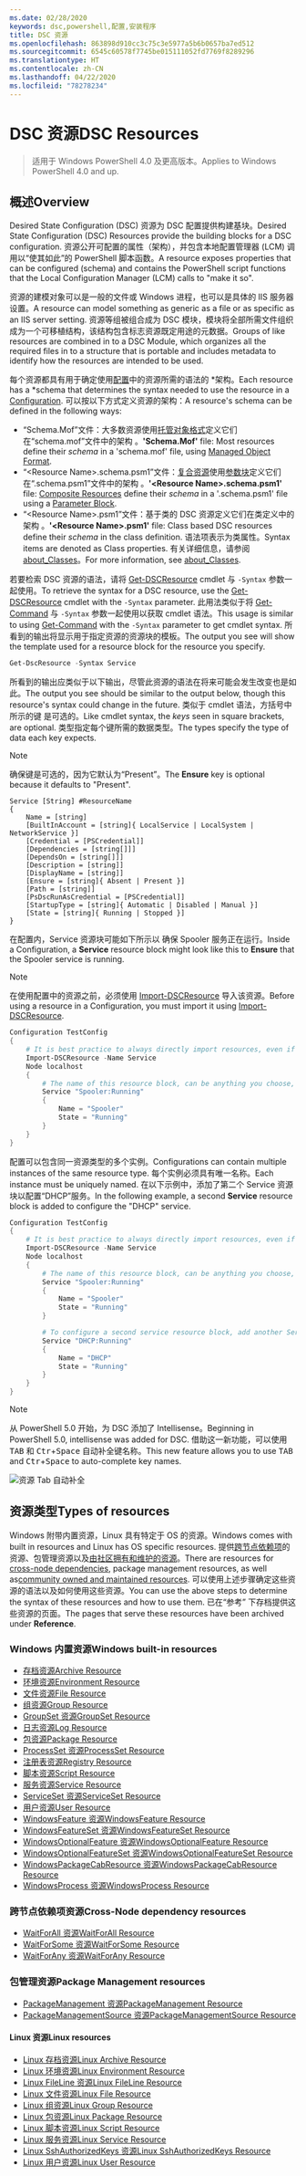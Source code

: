 ```yaml
---
ms.date: 02/28/2020
keywords: dsc,powershell,配置,安装程序
title: DSC 资源
ms.openlocfilehash: 863898d910cc3c75c3e5977a5b6b0657ba7ed512
ms.sourcegitcommit: 6545c60578f7745be015111052fd7769f8289296
ms.translationtype: HT
ms.contentlocale: zh-CN
ms.lasthandoff: 04/22/2020
ms.locfileid: "78278234"
---
```

# <a name="dsc-resources"></a><span data-ttu-id="8c289-103">DSC 资源</span><span class="sxs-lookup"><span data-stu-id="8c289-103">DSC Resources</span></span>

> <span data-ttu-id="8c289-104">适用于 Windows PowerShell 4.0 及更高版本。</span><span class="sxs-lookup"><span data-stu-id="8c289-104">Applies to Windows PowerShell 4.0 and up.</span></span>

## <a name="overview"></a><span data-ttu-id="8c289-105">概述</span><span class="sxs-lookup"><span data-stu-id="8c289-105">Overview</span></span>

<span data-ttu-id="8c289-106">Desired State Configuration (DSC) 资源为 DSC 配置提供构建基块。</span><span class="sxs-lookup"><span data-stu-id="8c289-106">Desired State Configuration (DSC) Resources provide the building blocks for a DSC configuration.</span></span> <span data-ttu-id="8c289-107">资源公开可配置的属性（架构），并包含本地配置管理器 (LCM) 调用以“使其如此”的 PowerShell 脚本函数。</span><span class="sxs-lookup"><span data-stu-id="8c289-107">A resource exposes properties that can be configured (schema) and contains the PowerShell script functions that the Local Configuration Manager (LCM) calls to "make it so".</span></span>

<span data-ttu-id="8c289-108">资源的建模对象可以是一般的文件或 Windows 进程，也可以是具体的 IIS 服务器设置。</span><span class="sxs-lookup"><span data-stu-id="8c289-108">A resource can model something as generic as a file or as specific as an IIS server setting.</span></span> <span data-ttu-id="8c289-109">资源等组被组合成为 DSC 模块，模块将全部所需文件组织成为一个可移植结构，该结构包含标志资源既定用途的元数据。</span><span class="sxs-lookup"><span data-stu-id="8c289-109">Groups of like resources are combined in to a DSC Module, which organizes all the required files in to a structure that is portable and includes metadata to identify how the resources are intended to be used.</span></span>

<span data-ttu-id="8c289-110">每个资源都具有用于确定使用[配置](../configurations/configurations.md)中的资源所需的语法的 \*架构。</span><span class="sxs-lookup"><span data-stu-id="8c289-110">Each resource has a \*schema that determines the syntax needed to use the resource in a [Configuration](../configurations/configurations.md).</span></span>
<span data-ttu-id="8c289-111">可以按以下方式定义资源的架构：</span><span class="sxs-lookup"><span data-stu-id="8c289-111">A resource's schema can be defined in the following ways:</span></span>

- <span data-ttu-id="8c289-112"> “Schema.Mof”文件：大多数资源使用[托管对象格式](/windows/desktop/wmisdk/managed-object-format--mof-)定义它们在“schema.mof”文件中的架构  。</span><span class="sxs-lookup"><span data-stu-id="8c289-112">**'Schema.Mof'** file: Most resources define their _schema_ in a 'schema.mof' file, using [Managed Object Format](/windows/desktop/wmisdk/managed-object-format--mof-).</span></span>
- <span data-ttu-id="8c289-113"> “\<Resource Name\>.schema.psm1”文件：[复合资源](../configurations/compositeConfigs.md)使用[参数块](/powershell/module/microsoft.powershell.core/about/about_functions?view=powershell-6#functions-with-parameters)定义它们在“<ResourceName>.schema.psm1”文件中的架构  。</span><span class="sxs-lookup"><span data-stu-id="8c289-113">**'\<Resource Name\>.schema.psm1'** file: [Composite Resources](../configurations/compositeConfigs.md) define their *schema* in a '<ResourceName>.schema.psm1' file using a [Parameter Block](/powershell/module/microsoft.powershell.core/about/about_functions?view=powershell-6#functions-with-parameters).</span></span>
- <span data-ttu-id="8c289-114"> “\<Resource Name\>.psm1”文件：基于类的 DSC 资源定义它们在类定义中的架构  。</span><span class="sxs-lookup"><span data-stu-id="8c289-114">**'\<Resource Name\>.psm1'** file: Class based DSC resources define their _schema_ in the class definition.</span></span> <span data-ttu-id="8c289-115">语法项表示为类属性。</span><span class="sxs-lookup"><span data-stu-id="8c289-115">Syntax items are denoted as Class properties.</span></span> <span data-ttu-id="8c289-116">有关详细信息，请参阅 [about_Classes](/powershell/module/psdesiredstateconfiguration/about/about_classes_and_dsc)。</span><span class="sxs-lookup"><span data-stu-id="8c289-116">For more information, see [about_Classes](/powershell/module/psdesiredstateconfiguration/about/about_classes_and_dsc).</span></span>

<span data-ttu-id="8c289-117">若要检索 DSC 资源的语法，请将 [Get-DSCResource](/powershell/module/PSDesiredStateConfiguration/Get-DscResource) cmdlet 与 `-Syntax` 参数一起使用。</span><span class="sxs-lookup"><span data-stu-id="8c289-117">To retrieve the syntax for a DSC resource, use the [Get-DSCResource](/powershell/module/PSDesiredStateConfiguration/Get-DscResource) cmdlet with the `-Syntax` parameter.</span></span> <span data-ttu-id="8c289-118">此用法类似于将 [Get-Command](/powershell/module/microsoft.powershell.core/get-command) 与 `-Syntax` 参数一起使用以获取 cmdlet 语法。</span><span class="sxs-lookup"><span data-stu-id="8c289-118">This usage is similar to using [Get-Command](/powershell/module/microsoft.powershell.core/get-command) with the `-Syntax` parameter to get cmdlet syntax.</span></span> <span data-ttu-id="8c289-119">所看到的输出将显示用于指定资源的资源块的模板。</span><span class="sxs-lookup"><span data-stu-id="8c289-119">The output you see will show the template used for a resource block for the resource you specify.</span></span>

```powershell
Get-DscResource -Syntax Service
```

<span data-ttu-id="8c289-120">所看到的输出应类似于以下输出，尽管此资源的语法在将来可能会发生改变也是如此。</span><span class="sxs-lookup"><span data-stu-id="8c289-120">The output you see should be similar to the output below, though this resource's syntax could change in the future.</span></span> <span data-ttu-id="8c289-121">类似于 cmdlet 语法，方括号中所示的键  是可选的。</span><span class="sxs-lookup"><span data-stu-id="8c289-121">Like cmdlet syntax, the _keys_ seen in square brackets, are optional.</span></span> <span data-ttu-id="8c289-122">类型指定每个键所需的数据类型。</span><span class="sxs-lookup"><span data-stu-id="8c289-122">The types specify the type of data each key expects.</span></span>

> [!NOTE]
> <span data-ttu-id="8c289-123"> 确保键是可选的，因为它默认为“Present”。</span><span class="sxs-lookup"><span data-stu-id="8c289-123">The **Ensure** key is optional because it defaults to "Present".</span></span>

```output
Service [String] #ResourceName
{
    Name = [string]
    [BuiltInAccount = [string]{ LocalService | LocalSystem | NetworkService }]
    [Credential = [PSCredential]]
    [Dependencies = [string[]]]
    [DependsOn = [string[]]]
    [Description = [string]]
    [DisplayName = [string]]
    [Ensure = [string]{ Absent | Present }]
    [Path = [string]]
    [PsDscRunAsCredential = [PSCredential]]
    [StartupType = [string]{ Automatic | Disabled | Manual }]
    [State = [string]{ Running | Stopped }]
}
```

<span data-ttu-id="8c289-124">在配置内，Service  资源块可能如下所示以  确保 Spooler 服务正在运行。</span><span class="sxs-lookup"><span data-stu-id="8c289-124">Inside a Configuration, a **Service** resource block might look like this to **Ensure** that the Spooler service is running.</span></span>

> [!NOTE]
> <span data-ttu-id="8c289-125">在使用配置中的资源之前，必须使用 [Import-DSCResource](../configurations/import-dscresource.md) 导入该资源。</span><span class="sxs-lookup"><span data-stu-id="8c289-125">Before using a resource in a Configuration, you must import it using [Import-DSCResource](../configurations/import-dscresource.md).</span></span>

```powershell
Configuration TestConfig
{
    # It is best practice to always directly import resources, even if the resource is a built-in resource.
    Import-DSCResource -Name Service
    Node localhost
    {
        # The name of this resource block, can be anything you choose, as long as it is of type [String] as indicated by the schema.
        Service "Spooler:Running"
        {
            Name = "Spooler"
            State = "Running"
        }
    }
}
```

<span data-ttu-id="8c289-126">配置可以包含同一资源类型的多个实例。</span><span class="sxs-lookup"><span data-stu-id="8c289-126">Configurations can contain multiple instances of the same resource type.</span></span> <span data-ttu-id="8c289-127">每个实例必须具有唯一名称。</span><span class="sxs-lookup"><span data-stu-id="8c289-127">Each instance must be uniquely named.</span></span> <span data-ttu-id="8c289-128">在以下示例中，添加了第二个 Service  资源块以配置“DHCP”服务。</span><span class="sxs-lookup"><span data-stu-id="8c289-128">In the following example, a second **Service** resource block is added to configure the "DHCP" service.</span></span>

```powershell
Configuration TestConfig
{
    # It is best practice to always directly import resources, even if the resource is a built-in resource.
    Import-DSCResource -Name Service
    Node localhost
    {
        # The name of this resource block, can be anything you choose, as long as it is of type [String] as indicated by the schema.
        Service "Spooler:Running"
        {
            Name = "Spooler"
            State = "Running"
        }

        # To configure a second service resource block, add another Service resource block and use a unique name.
        Service "DHCP:Running"
        {
            Name = "DHCP"
            State = "Running"
        }
    }
}
```

> [!NOTE]
> <span data-ttu-id="8c289-129">从 PowerShell 5.0 开始，为 DSC 添加了 Intellisense。</span><span class="sxs-lookup"><span data-stu-id="8c289-129">Beginning in PowerShell 5.0, intellisense was added for DSC.</span></span> <span data-ttu-id="8c289-130">借助这一新功能，可以使用 <kbd>TAB</kbd> 和 <kbd>Ctr</kbd>+<kbd>Space</kbd> 自动补全键名称。</span><span class="sxs-lookup"><span data-stu-id="8c289-130">This new feature allows you to use <kbd>TAB</kbd> and <kbd>Ctr</kbd>+<kbd>Space</kbd> to auto-complete key names.</span></span>

![资源 Tab 自动补全](media/resources/resource-tabcompletion.png)

## <a name="types-of-resources"></a><span data-ttu-id="8c289-132">资源类型</span><span class="sxs-lookup"><span data-stu-id="8c289-132">Types of resources</span></span>

<span data-ttu-id="8c289-133">Windows 附带内置资源，Linux 具有特定于 OS 的资源。</span><span class="sxs-lookup"><span data-stu-id="8c289-133">Windows comes with built in resources and Linux has OS specific resources.</span></span> <span data-ttu-id="8c289-134">提供[跨节点依赖项](../configurations/crossNodeDependencies.md)的资源、包管理资源以及[由社区拥有和维护的资源](https://github.com/dsccommunity)。</span><span class="sxs-lookup"><span data-stu-id="8c289-134">There are resources for [cross-node dependencies](../configurations/crossNodeDependencies.md), package management resources, as well as[community owned and maintained resources](https://github.com/dsccommunity).</span></span> <span data-ttu-id="8c289-135">可以使用上述步骤确定这些资源的语法以及如何使用这些资源。</span><span class="sxs-lookup"><span data-stu-id="8c289-135">You can use the above steps to determine the syntax of these resources and how to use them.</span></span> <span data-ttu-id="8c289-136">已在“参考”  下存档提供这些资源的页面。</span><span class="sxs-lookup"><span data-stu-id="8c289-136">The pages that serve these resources have been archived under **Reference**.</span></span>

### <a name="windows-built-in-resources"></a><span data-ttu-id="8c289-137">Windows 内置资源</span><span class="sxs-lookup"><span data-stu-id="8c289-137">Windows built-in resources</span></span>

- [<span data-ttu-id="8c289-138">存档资源</span><span class="sxs-lookup"><span data-stu-id="8c289-138">Archive Resource</span></span>](../reference/resources/windows/archiveResource.md)
- [<span data-ttu-id="8c289-139">环境资源</span><span class="sxs-lookup"><span data-stu-id="8c289-139">Environment Resource</span></span>](../reference/resources/windows/environmentResource.md)
- [<span data-ttu-id="8c289-140">文件资源</span><span class="sxs-lookup"><span data-stu-id="8c289-140">File Resource</span></span>](../reference/resources/windows/fileResource.md)
- [<span data-ttu-id="8c289-141">组资源</span><span class="sxs-lookup"><span data-stu-id="8c289-141">Group Resource</span></span>](../reference/resources/windows/groupResource.md)
- [<span data-ttu-id="8c289-142">GroupSet 资源</span><span class="sxs-lookup"><span data-stu-id="8c289-142">GroupSet Resource</span></span>](../reference/resources/windows/groupSetResource.md)
- [<span data-ttu-id="8c289-143">日志资源</span><span class="sxs-lookup"><span data-stu-id="8c289-143">Log Resource</span></span>](../reference/resources/windows/logResource.md)
- [<span data-ttu-id="8c289-144">包资源</span><span class="sxs-lookup"><span data-stu-id="8c289-144">Package Resource</span></span>](../reference/resources/windows/packageResource.md)
- [<span data-ttu-id="8c289-145">ProcessSet 资源</span><span class="sxs-lookup"><span data-stu-id="8c289-145">ProcessSet Resource</span></span>](../reference/resources/windows/ProcessSetResource.md)
- [<span data-ttu-id="8c289-146">注册表资源</span><span class="sxs-lookup"><span data-stu-id="8c289-146">Registry Resource</span></span>](../reference/resources/windows/registryResource.md)
- [<span data-ttu-id="8c289-147">脚本资源</span><span class="sxs-lookup"><span data-stu-id="8c289-147">Script Resource</span></span>](../reference/resources/windows/scriptResource.md)
- [<span data-ttu-id="8c289-148">服务资源</span><span class="sxs-lookup"><span data-stu-id="8c289-148">Service Resource</span></span>](../reference/resources/windows/serviceResource.md)
- [<span data-ttu-id="8c289-149">ServiceSet 资源</span><span class="sxs-lookup"><span data-stu-id="8c289-149">ServiceSet Resource</span></span>](../reference/resources/windows/serviceSetResource.md)
- [<span data-ttu-id="8c289-150">用户资源</span><span class="sxs-lookup"><span data-stu-id="8c289-150">User Resource</span></span>](../reference/resources/windows/userResource.md)
- [<span data-ttu-id="8c289-151">WindowsFeature 资源</span><span class="sxs-lookup"><span data-stu-id="8c289-151">WindowsFeature Resource</span></span>](../reference/resources/windows/windowsFeatureResource.md)
- [<span data-ttu-id="8c289-152">WindowsFeatureSet 资源</span><span class="sxs-lookup"><span data-stu-id="8c289-152">WindowsFeatureSet Resource</span></span>](../reference/resources/windows/windowsFeatureSetResource.md)
- [<span data-ttu-id="8c289-153">WindowsOptionalFeature 资源</span><span class="sxs-lookup"><span data-stu-id="8c289-153">WindowsOptionalFeature Resource</span></span>](../reference/resources/windows/windowsOptionalFeatureResource.md)
- [<span data-ttu-id="8c289-154">WindowsOptionalFeatureSet 资源</span><span class="sxs-lookup"><span data-stu-id="8c289-154">WindowsOptionalFeatureSet Resource</span></span>](../reference/resources/windows/windowsOptionalFeatureSetResource.md)
- [<span data-ttu-id="8c289-155">WindowsPackageCabResource 资源</span><span class="sxs-lookup"><span data-stu-id="8c289-155">WindowsPackageCabResource Resource</span></span>](../reference/resources/windows/windowsPackageCabResource.md)
- [<span data-ttu-id="8c289-156">WindowsProcess 资源</span><span class="sxs-lookup"><span data-stu-id="8c289-156">WindowsProcess Resource</span></span>](../reference/resources/windows/windowsProcessResource.md)

### <a name="cross-node-dependency-resources"></a><span data-ttu-id="8c289-157">跨节点依赖项资源</span><span class="sxs-lookup"><span data-stu-id="8c289-157">Cross-Node dependency resources</span></span>

- [<span data-ttu-id="8c289-158">WaitForAll 资源</span><span class="sxs-lookup"><span data-stu-id="8c289-158">WaitForAll Resource</span></span>](../reference/resources/windows/waitForAllResource.md)
- [<span data-ttu-id="8c289-159">WaitForSome 资源</span><span class="sxs-lookup"><span data-stu-id="8c289-159">WaitForSome Resource</span></span>](../reference/resources/windows/waitForSomeResource.md)
- [<span data-ttu-id="8c289-160">WaitForAny 资源</span><span class="sxs-lookup"><span data-stu-id="8c289-160">WaitForAny Resource</span></span>](../reference/resources/windows/waitForAnyResource.md)

### <a name="package-management-resources"></a><span data-ttu-id="8c289-161">包管理资源</span><span class="sxs-lookup"><span data-stu-id="8c289-161">Package Management resources</span></span>

- [<span data-ttu-id="8c289-162">PackageManagement 资源</span><span class="sxs-lookup"><span data-stu-id="8c289-162">PackageManagement Resource</span></span>](../reference/resources/packagemanagement/PackageManagementDscResource.md)
- [<span data-ttu-id="8c289-163">PackageManagementSource 资源</span><span class="sxs-lookup"><span data-stu-id="8c289-163">PackageManagementSource Resource</span></span>](../reference/resources/packagemanagement/PackageManagementSourceDscResource.md)

#### <a name="linux-resources"></a><span data-ttu-id="8c289-164">Linux 资源</span><span class="sxs-lookup"><span data-stu-id="8c289-164">Linux resources</span></span>

- [<span data-ttu-id="8c289-165">Linux 存档资源</span><span class="sxs-lookup"><span data-stu-id="8c289-165">Linux Archive Resource</span></span>](../reference/resources/linux/lnxArchiveResource.md)
- [<span data-ttu-id="8c289-166">Linux 环境资源</span><span class="sxs-lookup"><span data-stu-id="8c289-166">Linux Environment Resource</span></span>](../reference/resources/linux/lnxEnvironmentResource.md)
- [<span data-ttu-id="8c289-167">Linux FileLine 资源</span><span class="sxs-lookup"><span data-stu-id="8c289-167">Linux FileLine Resource</span></span>](../reference/resources/linux/lnxFileLineResource.md)
- [<span data-ttu-id="8c289-168">Linux 文件资源</span><span class="sxs-lookup"><span data-stu-id="8c289-168">Linux File Resource</span></span>](../reference/resources/linux/lnxFileResource.md)
- [<span data-ttu-id="8c289-169">Linux 组资源</span><span class="sxs-lookup"><span data-stu-id="8c289-169">Linux Group Resource</span></span>](../reference/resources/linux/lnxGroupResource.md)
- [<span data-ttu-id="8c289-170">Linux 包资源</span><span class="sxs-lookup"><span data-stu-id="8c289-170">Linux Package Resource</span></span>](../reference/resources/linux/lnxPackageResource.md)
- [<span data-ttu-id="8c289-171">Linux 脚本资源</span><span class="sxs-lookup"><span data-stu-id="8c289-171">Linux Script Resource</span></span>](../reference/resources/linux/lnxScriptResource.md)
- [<span data-ttu-id="8c289-172">Linux 服务资源</span><span class="sxs-lookup"><span data-stu-id="8c289-172">Linux Service Resource</span></span>](../reference/resources/linux/lnxServiceResource.md)
- [<span data-ttu-id="8c289-173">Linux SshAuthorizedKeys 资源</span><span class="sxs-lookup"><span data-stu-id="8c289-173">Linux SshAuthorizedKeys Resource</span></span>](../reference/resources/linux/lnxSshAuthorizedKeysResource.md)
- [<span data-ttu-id="8c289-174">Linux 用户资源</span><span class="sxs-lookup"><span data-stu-id="8c289-174">Linux User Resource</span></span>](../reference/resources/linux/lnxUserResource.md)

